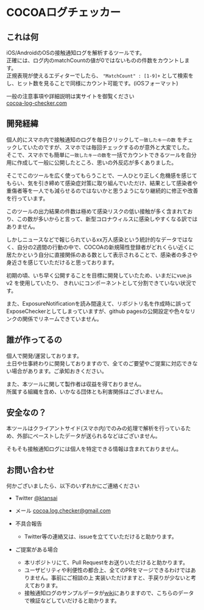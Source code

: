 # COCOAログチェッカー

## これは何
iOS/AndroidのOSの接触通知ログを解析するツールです。  
正確には、ログ内のmatchCountの値が0ではないものの件数をカウントします。  
正規表現が使えるエディターでしたら、
`"MatchCount" : [1-9]+` として検索をし、ヒット数を見ることで同様にカウント可能です。(iOSフォーマット)  

一般の注意事項や詳細説明は実サイトを御覧ください  
[cocoa-log-checker.com](http://cocoa-log-checker.com)

## 開発経緯
個人的にスマホ内で接触通知のログを毎日クリックして`一致したキーの数` をチェックしていたのですが、スマホでは毎回チェックするのが意外と大変でした。  
そこで、スマホでも簡単に`一致したキーの数`を一括でカウントできるツールを自分用に作成して一般に公開したところ、思いの外反応が多くありました。

そこでこのツールを広く使ってもらうことで、一人ひとり正しく危機感を感じてもらい、気を引き締めて感染症対策に取り組んでいただけ、結果として感染者や重傷者等を一人でも減らせるのではないかと思うようになり継続的に修正や改善を行っています。

このツールの出力結果の件数は極めて感染リスクの低い接触が多く含まれており、この数が多いからと言って、新型コロナウィルスに感染しやすくなる訳ではありません。

しかしニュースなどで報じられているxx万人感染という統計的なデータではなく、自分の2週間の行動の中で、COCOAの新規陽性登録者がどれくらい近くに居たかという自分に直接関係のある数として表示されることで、感染者の多さや身近さを感じていただけると思っております。

初期の頃、いち早く公開することを目標に開発していたため、いまだにvue.js v2 を使用していたり、
きれいにコンポーネントとして分割できていない状況です。

また、ExposureNotificationを読み間違えて、リポジトリ名を作成時に誤ってExposeCheckerとしてしまっていますが、github pagesの公開設定や色々なリンクの関係でリネームできていません。


## 誰が作ってるの
個人で開発/運営しております。  
土日や仕事終わりに開発しておりますので、全てのご要望やご提案に対応できない場合があります。ご承知おきください。

また、本ツールに関して製作者は収益を得ておりません。  
所属する組織を含め、いかなる団体とも利害関係はございません。


## 安全なの？
本ツールはクライアントサイド(スマホ内)でのみの処理で解析を行っているため、外部にペーストしたデータが送られるなどはございません。

そもそも接触通知ログには個人を特定できる情報は含まれておりません。


## お問い合わせ
何かございましたら、以下のいずれかにご連絡ください

- Twitter <a href="https://twitter.com/ktansai" target="_blank">@ktansai</a>
- メール <a href='mailto:cocoa.log.checker@gmail.com' target="_blank">cocoa.log.checker@gmail.com

- 不具合報告
  - Twitter等の連絡又は、issueを立てていただけると助かります。
- ご提案がある場合
  - 本リポジトリにて、Pull Requestをお送りいただけると助かります。
  - ユーザビリティや利便性の都合上、全てのPRをマージできるわけではありません。事前にご相談の上 実装いただけますと、手戻りが少ないと考えております。
  - 接触通知ログのサンプルデータが[wiki](https://github.com/ktansai/COVID-19-ExposeChecker/wiki)にありますので、こちらのデータで検証などしていだけると助かります。

